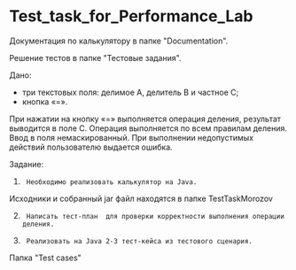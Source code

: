 # Test_task_for_Performance_Lab

Документация по калькулятору в папке "Documentation".

Решение тестов в папке "Тестовые задания".

Дано:
- три текстовых поля: делимое А, делитель В и частное С;
- кнопка «=».
 
При нажатии на кнопку «=» выполняется операция деления, результат выводится в поле С.  Операция выполняется по всем правилам деления. Ввод в поля немаскированный.
При выполнении недопустимых действий пользователю выдается ошибка.
 
Задание:
1)      Необходимо реализовать калькулятор на Java. 
Исходники и собранный jar файл находятся в папке  TestTaskMorozov

2)      Написать тест-план  для проверки корректности выполнения операции деления.


3)      Реализовать на Java 2-3 тест-кейса из тестового сценария.
Папка "Test cases"